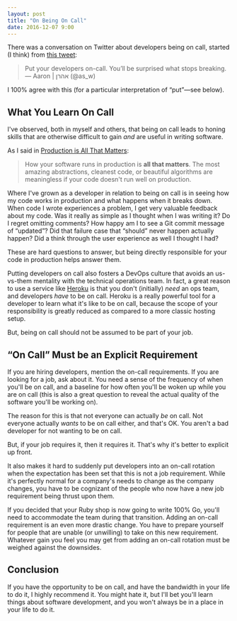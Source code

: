 ```yaml
---
layout: post
title: "On Being On Call"
date: 2016-12-07 9:00
---
```


There was a conversation on Twitter about developers being on call, started (I think) from [this tweet][tweet]:

[tweet]: https://twitter.com/as_w/status/806169588161544192

> Put your developers on-call. You’ll be surprised what stops breaking.&mdash; Aaron | אהרן (@as_w)

I 100% agree with this (for a particular interpretation of “put”—see below).

<!-- more -->

## What You Learn On Call

I've observed, both in myself and others, that being on call leads to honing skills that are otherwise difficult to gain *and* are useful in writing software.

As I said in [Production is All That Matters](http://naildrivin5.com/blog/2013/06/16/production-is-all-that-matters.html):

> How your software runs in production is **all that matters**. The most amazing abstractions, cleanest code, or beautiful algorithms are meaningless if your code doesn't run well on production.

Where I've grown as a developer in relation to being on call is in seeing how my code works in production and what happens when it breaks down.  When code I
wrote experiences a problem, I get very valuable feedback about my code.  Was it really as simple as I thought when I was writing it?  Do I regret omitting
comments?  How happy am I to see a Git commit message of “updated”?  Did that failure case that “should” never happen actually happen?  Did a think through the user experience as well I thought I had?

These are hard questions to answer, but being directly responsible for your code in production helps answer them.

Putting developers on call also fosters a DevOps culture that avoids an us-vs-them mentality with the technical operations team.  In fact, a great reason to use a service like [Heroku](https://heroku.com) is that you don't (initially) *need* an ops team, and developers *have* to be on call. Heroku is a really powerful tool for a developer to learn what it's like to be on call, because the scope of your responsibility is greatly reduced as compared to a more classic hosting setup.

But, being on call should not be assumed to be part of your job.

## “On Call” Must be an Explicit Requirement

If you are hiring developers, mention the on-call requirements.  If you are looking for a job, ask about it.  You need a sense of the frequency of when you'll
be on call, and a baseline for how often you'll be woken up while you are on call (this is also a great question to reveal the actual quality of the software
you'll be working on).

The reason for this is that not everyone can actually *be* on call.  Not everyone actually *wants* to be on call either, and that's OK.  You aren't a bad
developer for not wanting to be on call.

But, if your job requires it, then it requires it.  That's why it's better to explicit up front.

It also makes it hard to suddenly put developers into an on-call rotation when the expectation has been set that this is not a job requirement.  While it's
perfectly normal for a company's needs to change as the company changes, you have to be cognizant of the people who now have a new job requirement being
thrust upon them.

If you decided that your Ruby shop is now going to write 100% Go, you'll need to accommodate the team during that transition.  Adding an on-call requirement is an even more drastic change.  You have to prepare yourself for people that are unable (or unwilling) to take on this new requirement.  Whatever gain you feel you may get from adding an on-call rotation must be weighed against the downsides.

## Conclusion

If you have the opportunity to be on call, and have the bandwidth in your life to do it, I highly recommend it.  You might hate it, but I'll bet you'll learn
things about software development, and you won't always be in a place in your life to do it.

